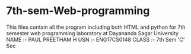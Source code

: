 # 7th-sem-Web-programming
This files contain all the program including both HTML and python for 7th semester web programming laboratory  at Dayananda Sagar University
NAME  :- PAUL PREETHAM H
USN   :- ENG17CS0148
CLASS :- 7th Sem 'C' Sec
